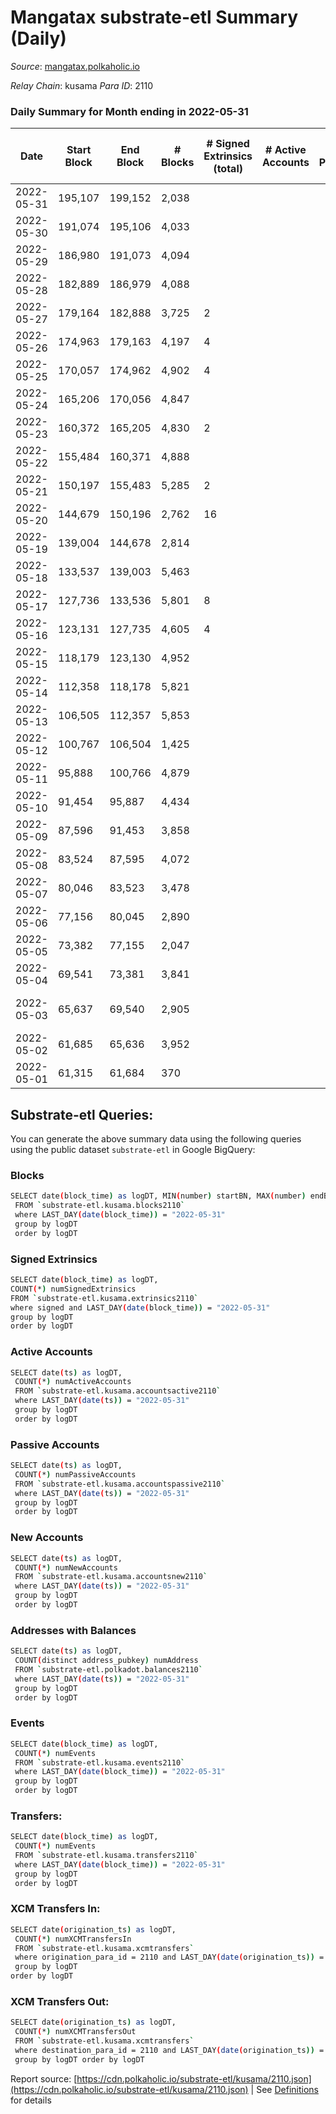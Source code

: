 # Mangatax substrate-etl Summary (Daily)

_Source_: [mangatax.polkaholic.io](https://mangatax.polkaholic.io)

*Relay Chain*: kusama
*Para ID*: 2110



### Daily Summary for Month ending in 2022-05-31


| Date | Start Block | End Block | # Blocks | # Signed Extrinsics (total) | # Active Accounts | # Passive | # New | # Addresses with Balances | # Events | # Transfers | # XCM Transfers In | # XCM Transfers Out | Issues | 
| ---- | ----------- | --------- | -------- | --------------------------- | ----------------- | --------- | ----- | ------------------------- | -------- | ----------- | ------------------ | ------------------- | ------ |
| 2022-05-31 | 195,107 | 199,152 | 2,038 |  |  |  |  | 12 | 4,100 |   |   |   |  |
| 2022-05-30 | 191,074 | 195,106 | 4,033 |  |  |  |  |  | 8,103 |   |   |   |  |
| 2022-05-29 | 186,980 | 191,073 | 4,094 |  |  |  |  |  | 8,239 |   |   |   |  |
| 2022-05-28 | 182,889 | 186,979 | 4,088 |  |  |  |  | 12 | 8,176 |   |   |   | 3 missing (0.07%) |
| 2022-05-27 | 179,164 | 182,888 | 3,725 | 2 |  |  |  | 12 | 7,489 |   |   |   |  |
| 2022-05-26 | 174,963 | 179,163 | 4,197 | 4 |  |  |  |  | 8,400 |   |   |   | 4 missing (0.10%) |
| 2022-05-25 | 170,057 | 174,962 | 4,902 | 4 |  |  |  |  | 9,813 | 1  |   |   | 4 missing (0.08%) |
| 2022-05-24 | 165,206 | 170,056 | 4,847 |  |  |  |  | 12 | 9,697 |   |   |   | 4 missing (0.08%) |
| 2022-05-23 | 160,372 | 165,205 | 4,830 | 2 |  |  |  | 12 | 9,662 |   |   |   | 4 missing (0.08%) |
| 2022-05-22 | 155,484 | 160,371 | 4,888 |  |  |  |  | 12 | 9,818 |   |   |   |  |
| 2022-05-21 | 150,197 | 155,483 | 5,285 | 2 |  |  |  | 12 | 10,594 |   |   |   | 2 missing (0.04%) |
| 2022-05-20 | 144,679 | 150,196 | 2,762 | 16 |  |  |  | 12 | 5,551 | 1  |   |   |  |
| 2022-05-19 | 139,004 | 144,678 | 2,814 |  |  |  |  | 10 | 5,637 |   |   |   |  |
| 2022-05-18 | 133,537 | 139,003 | 5,463 |  |  |  |  |  | 10,929 |   |   |   | 4 missing (0.07%) |
| 2022-05-17 | 127,736 | 133,536 | 5,801 | 8 |  |  |  | 10 | 11,660 | 2  |   |   |  |
| 2022-05-16 | 123,131 | 127,735 | 4,605 | 4 |  |  |  | 9 | 9,250 | 2  |   |   |  |
| 2022-05-15 | 118,179 | 123,130 | 4,952 |  |  |  |  | 8 | 9,939 |   |   |   |  |
| 2022-05-14 | 112,358 | 118,178 | 5,821 |  |  |  |  | 8 | 11,685 |   |   |   |  |
| 2022-05-13 | 106,505 | 112,357 | 5,853 |  |  |  |  | 8 | 11,749 |   |   |   |  |
| 2022-05-12 | 100,767 | 106,504 | 1,425 |  |  |  |  | 8 | 2,853 |   |   |   |  |
| 2022-05-11 | 95,888 | 100,766 | 4,879 |  |  |  |  | 8 | 9,790 |   |   |   |  |
| 2022-05-10 | 91,454 | 95,887 | 4,434 |  |  |  |  | 8 | 8,893 |   |   |   |  |
| 2022-05-09 | 87,596 | 91,453 | 3,858 |  |  |  |  | 8 | 7,744 |   |   |   |  |
| 2022-05-08 | 83,524 | 87,595 | 4,072 |  |  |  |  | 8 | 8,171 |   |   |   |  |
| 2022-05-07 | 80,046 | 83,523 | 3,478 |  |  |  |  |  | 6,978 |   |   |   |  |
| 2022-05-06 | 77,156 | 80,045 | 2,890 |  |  |  |  | 8 | 5,798 |   |   |   |  |
| 2022-05-05 | 73,382 | 77,155 | 2,047 |  |  |  |  | 8 | 4,112 |   |   |   |  |
| 2022-05-04 | 69,541 | 73,381 | 3,841 |  |  |  |  | 8 | 7,715 |   |   |   |  |
| 2022-05-03 | 65,637 | 69,540 | 2,905 |  |  |  |  | 8 | 5,810 |   |   |   | 999 missing (25.60%) |
| 2022-05-02 | 61,685 | 65,636 | 3,952 |  |  |  |  | 8 | 7,928 |   |   |   |  |
| 2022-05-01 | 61,315 | 61,684 | 370 |  |  |  |  | 8 | 740 |   |   |   |  |

## Substrate-etl Queries:
You can generate the above summary data using the following queries using the public dataset `substrate-etl` in Google BigQuery:

### Blocks
```bash
SELECT date(block_time) as logDT, MIN(number) startBN, MAX(number) endBN, COUNT(*) numBlocks 
 FROM `substrate-etl.kusama.blocks2110`  
 where LAST_DAY(date(block_time)) = "2022-05-31" 
 group by logDT 
 order by logDT
```

### Signed Extrinsics
```bash
SELECT date(block_time) as logDT, 
COUNT(*) numSignedExtrinsics 
FROM `substrate-etl.kusama.extrinsics2110`  
where signed and LAST_DAY(date(block_time)) = "2022-05-31" 
group by logDT 
order by logDT
```

### Active Accounts
```bash
SELECT date(ts) as logDT, 
 COUNT(*) numActiveAccounts 
 FROM `substrate-etl.kusama.accountsactive2110` 
 where LAST_DAY(date(ts)) = "2022-05-31" 
 group by logDT 
 order by logDT
```

### Passive Accounts
```bash
SELECT date(ts) as logDT, 
 COUNT(*) numPassiveAccounts 
 FROM `substrate-etl.kusama.accountspassive2110` 
 where LAST_DAY(date(ts)) = "2022-05-31" 
 group by logDT 
 order by logDT
```

### New Accounts
```bash
SELECT date(ts) as logDT, 
 COUNT(*) numNewAccounts 
 FROM `substrate-etl.kusama.accountsnew2110` 
 where LAST_DAY(date(ts)) = "2022-05-31" 
 group by logDT
 order by logDT
```

### Addresses with Balances
```bash
SELECT date(ts) as logDT,
 COUNT(distinct address_pubkey) numAddress 
 FROM `substrate-etl.polkadot.balances2110` 
 where LAST_DAY(date(ts)) = "2022-05-31" 
 group by logDT 
 order by logDT
```

### Events
```bash
SELECT date(block_time) as logDT, 
 COUNT(*) numEvents 
 FROM `substrate-etl.kusama.events2110` 
 where LAST_DAY(date(block_time)) = "2022-05-31" 
 group by logDT 
 order by logDT
```

### Transfers:
```bash
SELECT date(block_time) as logDT, 
 COUNT(*) numEvents 
 FROM `substrate-etl.kusama.transfers2110` 
 where LAST_DAY(date(block_time)) = "2022-05-31" 
 group by logDT 
 order by logDT
```

### XCM Transfers In:
```bash
SELECT date(origination_ts) as logDT, 
 COUNT(*) numXCMTransfersIn 
 FROM `substrate-etl.kusama.xcmtransfers` 
 where origination_para_id = 2110 and LAST_DAY(date(origination_ts)) = "2022-05-31" 
 group by logDT 
order by logDT
```

### XCM Transfers Out:
```bash
SELECT date(origination_ts) as logDT, 
 COUNT(*) numXCMTransfersOut 
 FROM `substrate-etl.kusama.xcmtransfers` 
 where destination_para_id = 2110 and LAST_DAY(date(origination_ts)) = "2022-05-31" 
 group by logDT order by logDT
```


Report source: [https://cdn.polkaholic.io/substrate-etl/kusama/2110.json](https://cdn.polkaholic.io/substrate-etl/kusama/2110.json) | See [Definitions](/DEFINITIONS.md) for details

